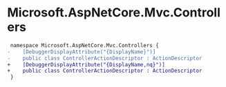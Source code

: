 # Microsoft.AspNetCore.Mvc.Controllers

``` diff
 namespace Microsoft.AspNetCore.Mvc.Controllers {
-    [DebuggerDisplayAttribute("{DisplayName}")]
-    public class ControllerActionDescriptor : ActionDescriptor
+    [DebuggerDisplayAttribute("{DisplayName,nq}")]
+    public class ControllerActionDescriptor : ActionDescriptor
 }
```
